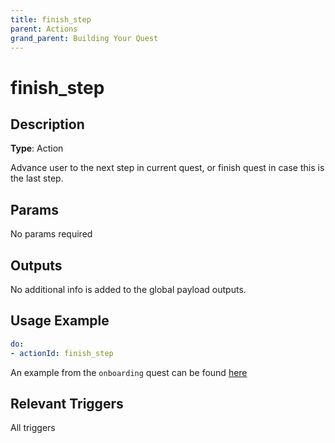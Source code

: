 ```yaml
---
title: finish_step
parent: Actions
grand_parent: Building Your Quest
---
```


# finish_step

## Description

**Type**: Action

Advance user to the next step in current quest, or finish quest in case this is the last step.

## Params

No params required

## Outputs

No additional info is added to the global payload outputs.

## Usage Example

```yaml
do:
- actionId: finish_step
```

An example from the `onboarding` quest can be found [here]

## Relevant Triggers

All triggers

[here]: https://github.com/trywilco/quest-onboarding/blob/main/steps/onboarding_accept_invite_generic.yml

